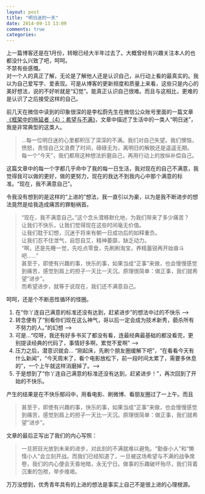 ```yaml
---
layout: post
title: "明日迷的一天"
date: 2014-09-13 13:09
comments: true
categories: 
---
```


上一篇博客还是在1月份，转眼已经大半年过去了。大概曾经有兴趣关注本人的也都没什么兴致了吧，呵呵。   
不禁有些感慨。   
对一个人的真正了解，无论是了解他人还是认识自己，从行动上看的最真实的。我以为自己爱写字、爱表现。可是从博客的更新频度和质量上来看，这些只是内心的美好想法，说的不好听就是“幻觉”。能真正认识自己很难。而且与这相比，更难的是认识了之后接受这样的自己。    

前几天在微信中读到的印象很深的是李松蔚先生在微信公众账号里面的一篇文章[《框架中的拖延者（4）：希望与不满》](https://app.yinxiang.com/shard/s3/sh/26f47ed4-d76e-4c39-8dd6-bda46e068ca5/733c63d816b9fbc42f341cb4b0eb0021)，文章中描述了生活中的一类人“明日迷”，我是非常典型的这类人。
>...每一位明日迷的心里都积压了深深的不满。我们对自己失望。我们懊恼，愤怒，责怪自己又浪费了时间，碌碌无为，离明日的解脱还是遥遥无期。
>每一个“今天”，我们都用这种想法折磨自己，再用行动上的放纵补偿自己。

这篇文章中的每一个字都几乎命中了我的每一日生活，我对现在的自己不满意，我觉得我可以做的更好，做的更努力，现在的我达不到我内心中那个满意的标准。“现在，我不满意自己”。  

令我没有想到的是这样的“上进的”想法，我一直引以为豪，以为是我不断进步的想法竟然是给我造成痛苦的罪魁祸首。

>   “现在，我不满意自己。”这个念头潜移默化地，为我们带来了多少痛苦？  
>   让我们不快乐，让我们觉得现在这些时间毫无价值。  
>   让我们耽于幻想，沉迷于将来有朝一日成功后的如释重负。  
>   让我们忍不住泄气，自怨自艾，精神萎靡，缺乏动力。  
>   “啊，还是先睡一觉，先吃点零食，先刷刷淘宝，养精蓄锐再开始奋斗吧……”  
>   甚至于，即使有兴趣的事，快乐的事，如果当成“正事”来做，也会慢慢感觉到痛苦，感觉到肩上的担子一天比一天沉。原理很简单：做正事，我们就希望“进步”。  
>   而希望进步，就等于说现在，我们还不满意自己。  

呵呵，还是个不断恶性循环的怪圈。

1. 在“你丫连自己满意的标准还没有达到，赶紧进步”的想法中过的不快乐 --> 
2. 转念便有了“别看你们现在这么神气，哥以后一定会成为技术新秀，藐杀所有不努力的人。”的幻想 --> 
3. 可是...“哎呀，我还有好多书买了都没有看，连最经典最基础的都没看完，更别提读经典的代码了，事情好多啊，累觉不爱啊” --> 
4. 压力之后，潜意识就会... “刚起床，先刷个朋友圈缓解下吧”，“在看看今天有什么新闻”，“今天周末了，看个电影放松下，前一段时间太累了，需要多休息的”，一个上午就这样消磨掉了。--> 
5. 于是想到了“你丫连自己满意的标准还没有达到，赶紧进步！”，再次回到了开始的不快乐。

产生的结果是在不快乐郁闷中，用看电影、刷微博、看朋友圈过了一上午。而且

>甚至于，即使有兴趣的事，快乐的事，如果当成“正事”来做，也会慢慢感觉到痛苦，感觉到肩上的担子一天比一天沉。原理很简单：做正事，我们就希望“进步”。

文章的最后正写出了我们的内心写照：

>一旦把目光放到未来的进步，对此刻的不满就难以避免。“勤奋小人”和“懒惰小人”会立刻开战。而我们已经知道了，一旦被这场希望与不满的战争席卷，我们的内心便会天昏地暗，永无宁日。做事的乐趣破坏殆尽，我们背着沉重的包袱，举步维艰。


万万没想到，优秀青年具有的上进的想法是事实上自己不是很上进的心理根源。


